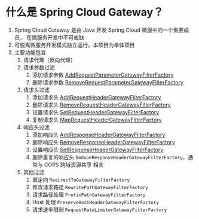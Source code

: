 # 什么是 Spring Cloud Gateway？

1. Spring Cloud Gateway 是由 Java 开发 Spring Cloud 微服中的一个重要成员，
   在微服务开发中不可或缺
2. 可脱离微服务开发模式独立运行，本项目为单体项目
3. 主要功能包含
    1. 请求代理（反向代理）
    2. 请求参数过滤
        1. 添加请求参数 [AddRequestParameterGatewayFilterFactory](../feature/filter/add-request-parameter.md)
        2. 删除请求参数 [RemoveRequestParameterGatewayFilterFactory](../feature/filter/remove-request-parameter.md)
    3. 请求头过滤
        1. 添加请求头 [AddRequestHeaderGatewayFilterFactory](../feature/filter/add-request-header.md)
        2. 删除请求头 [RemoveRequestHeaderGatewayFilterFactory](../feature/filter/remove-request-header.md)
        3. 设置请求头 [SetRequestHeaderGatewayFilterFactory](../feature/filter/set-request-header.md)
        4. 复制请求头 [MapRequestHeaderGatewayFilterFactory](../feature/filter/map-request-header.md)
    4. 响应头过滤
        1. 添加响应头 [AddResponseHeaderGatewayFilterFactory](../feature/filter/add-response-header.md)
        2. 删除响应头 [RemoveResponseHeaderGatewayFilterFactory](../feature/filter/remove-response-header.md)
        3. 设置响应头 [SetResponseHeaderGatewayFilterFactory](../feature/filter/set-response-header.md)
        4. 删除重复的响应头 `DedupeResponseHeaderGatewayFilterFactory`，通常与 CORS 跨域资源共享 相关
    5. 其他过滤
        1. 重定向 `RedirectToGatewayFilterFactory`
        2. 修改请求路径 `RewritePathGatewayFilterFactory`
        3. 请求路径处理 `PrefixPathGatewayFilterFactory`
        4. Host 处理 `PreserveHostHeaderGatewayFilterFactory`
        5. 请求速率限制 `RequestRateLimiterGatewayFilterFactory`
